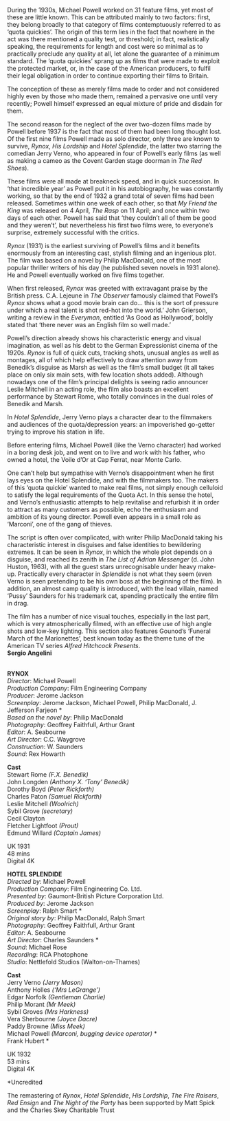 
During the 1930s, Michael Powell worked on 31 feature films, yet most of these are little known. This can be attributed mainly to two factors: first, they belong broadly to that category of films contemptuously referred to as ‘quota quickies’. The origin of this term lies in the fact that nowhere in the act was there mentioned a quality test, or threshold; in fact, realistically speaking, the requirements for length and cost were so minimal as to practically preclude any quality at all, let alone the guarantee of a minimum standard. The ‘quota quickies’ sprang up as films that were made to exploit the protected market, or, in the case of the American producers, to fulfil their legal obligation in order to continue exporting their films to Britain.

The conception of these as merely films made to order and not considered highly even by those who made them, remained a pervasive one until very recently; Powell himself expressed an equal mixture of pride and disdain for them.

The second reason for the neglect of the over two-dozen films made by Powell before 1937 is the fact that most of them had been long thought lost. Of the first nine films Powell made as solo director, only three are known to survive, _Rynox_, _His Lordship_ and _Hotel_ _Splendide_, the latter two starring the comedian Jerry Verno, who appeared in four of Powell’s early films (as well as making a cameo as the Covent Garden stage doorman in _The Red Shoes_).

These films were all made at breakneck speed, and in quick succession. In ‘that incredible year’ as Powell put it in his autobiography, he was constantly working, so that by the end of 1932 a grand total of seven films had been released. Sometimes within one week of each other, so that _My Friend the King_ was released on 4 April, _The Rasp_ on 11 April; and once within two days of each other. Powell has said that ‘they couldn’t all of them be good and they weren’t’, but nevertheless his first two films were, to everyone’s surprise, extremely successful with the critics.

_Rynox_ (1931) is the earliest surviving of Powell’s films and it benefits enormously from an interesting cast, stylish filming and an ingenious plot. The film was based on a novel by Philip MacDonald, one of the most popular thriller writers of his day (he published seven novels in 1931 alone). He and Powell eventually worked on five films together.

When first released, _Rynox_ was greeted with extravagant praise by the British press. C.A. Lejeune in _The Observer_ famously claimed that Powell’s _Rynox_ shows what a good movie brain can do... this is the sort of pressure under which a real talent is shot red-hot into the world.’ John Grierson, writing a review in the _Everyman_, entitled ‘As Good as Hollywood’, boldly stated that ‘there never was an English film so well made.’

Powell’s direction already shows his characteristic energy and visual imagination, as well as his debt to the German Expressionist cinema of the 1920s. _Rynox_ is full of quick cuts, tracking shots, unusual angles as well as montages, all of which help effectively to draw attention away from Benedik’s disguise as Marsh as well as the film’s small budget (it all takes place on only six main sets, with few location shots added). Although nowadays one of the film’s principal delights is seeing radio announcer Leslie Mitchell in an acting role, the film also boasts an excellent performance by Stewart Rome, who totally convinces in the dual roles of Benedik and Marsh.

In _Hotel Splendide_, Jerry Verno plays a character dear to the filmmakers and audiences of the quota/depression years: an impoverished go-getter trying to improve his station in life.

Before entering films, Michael Powell (like the Verno character) had worked in a boring desk job, and went on to live and work with his father, who owned a hotel, the Voile d’Or at Cap Ferrat, near Monte Carlo.

One can’t help but sympathise with Verno’s disappointment when he first lays eyes on the Hotel Splendide, and with the filmmakers too. The makers of this ‘quota quickie’ wanted to make real films, not simply enough celluloid to satisfy the legal requirements of the Quota Act. In this sense the hotel, and Verno’s enthusiastic attempts to help revitalise and refurbish it in order to attract as many customers as possible, echo the enthusiasm and ambition of its young director. Powell even appears in a small role as ‘Marconi’, one of the gang of thieves.

The script is often over complicated, with writer Philip MacDonald taking his characteristic interest in disguises and false identities to bewildering extremes. It can be seen in _Rynox_, in which the whole plot depends on a disguise, and reached its zenith in _The List of Adrian Messenger_ (d. John Huston, 1963), with all the guest stars unrecognisable under heavy make-up. Practically every character in _Splendide_ is not what they seem (even Verno is seen pretending to be his own boss at the beginning of the film). In addition, an almost camp quality is introduced, with the lead villain, named ‘Pussy’ Saunders for his trademark cat, spending practically the entire film in drag.

The film has a number of nice visual touches, especially in the last part, which is very atmospherically filmed, with an effective use of high angle shots and low-key lighting. This section also features Gounod’s ‘Funeral March of the Marionettes’, best known today as the theme tune of the American TV series _Alfred Hitchcock Presents_.  
**Sergio Angelini**
<br><br>

**RYNOX**  
_Director_: Michael Powell  
_Production Company_: Film Engineering Company  
_Producer_: Jerome Jackson  
_Screenplay_: Jerome Jackson, Michael Powell,  Philip MacDonald, J. Jefferson Farjeon *  
_Based on the novel by_: Philip MacDonald  
_Photography_: Geoffrey Faithfull, Arthur Grant  
_Editor_: A. Seabourne  
_Art Director_: C.C. Waygrove  
_Construction_: W. Saunders  
_Sound_: Rex Howarth

**Cast**  
Stewart Rome _(F.X. Benedik)_  
John Longden _(Anthony X. ‘Tony’ Benedik)_  
Dorothy Boyd _(Peter Rickforth)_  
Charles Paton _(Samuel Rickforth)_  
Leslie Mitchell _(Woolrich)_  
Sybil Grove _(secretary)_  
Cecil Clayton  
Fletcher Lightfoot _(Prout)_  
Edmund Willard _(Captain James)_

UK 1931  
48 mins  
Digital 4K
<br>

**HOTEL SPLENDIDE**  
_Directed by_: Michael Powell  
_Production Company_: Film Engineering Co. Ltd.  
_Presented by_:  Gaumont-British Picture Corporation Ltd.  
_Produced by_: Jerome Jackson  
_Screenplay_: Ralph Smart *  
_Original story by_: Philip MacDonald, Ralph Smart  
_Photography_: Geoffrey Faithfull, Arthur Grant  
_Editor_: A. Seabourne  
_Art Director_: Charles Saunders *  
_Sound_: Michael Rose  
_Recording_: RCA Photophone  
_Studio_: Nettlefold Studios (Walton-on-Thames)

**Cast**  
Jerry Verno _(Jerry Mason)_  
Anthony Holles _(‘Mrs LeGrange’)_  
Edgar Norfolk _(Gentleman Charlie)_  
Philip Morant _(Mr Meek)_  
Sybil Groves _(Mrs Harkness)_  
Vera Sherbourne _(Joyce Dacre)_  
Paddy Browne _(Miss Meek)_  
Michael Powell _(Marconi, bugging device operator)_ *  
Frank Hubert  *

UK 1932  
53 mins  
Digital 4K
<br>

*Uncredited

The remastering of _Rynox_, _Hotel Splendide_,  _His_ _Lordship_, _The Fire Raisers_, _Red Ensign_ and  _The_ _Night of the Party_ has been supported by Matt Spick and the Charles Skey Charitable Trust
<br><br>
<!--stackedit_data:
eyJoaXN0b3J5IjpbMTk2MjkxMjY3N119
-->